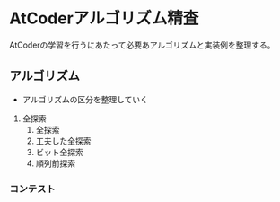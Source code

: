 # AtCoderアルゴリズム精査

AtCoderの学習を行うにあたって必要あアルゴリズムと実装例を整理する。

## アルゴリズム

- アルゴリズムの区分を整理していく

1. 全探索
   1. 全探索
   2. 工夫した全探索
   3. ビット全探索
   4. 順列前探索

### コンテスト
